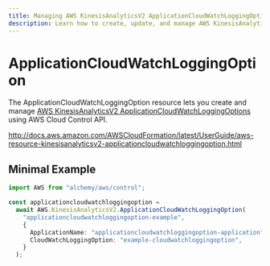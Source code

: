 ```yaml
---
title: Managing AWS KinesisAnalyticsV2 ApplicationCloudWatchLoggingOptions with Alchemy
description: Learn how to create, update, and manage AWS KinesisAnalyticsV2 ApplicationCloudWatchLoggingOptions using Alchemy Cloud Control.
---
```


# ApplicationCloudWatchLoggingOption

The ApplicationCloudWatchLoggingOption resource lets you create and manage [AWS KinesisAnalyticsV2 ApplicationCloudWatchLoggingOptions](https://docs.aws.amazon.com/kinesisanalyticsv2/latest/userguide/) using AWS Cloud Control API.

http://docs.aws.amazon.com/AWSCloudFormation/latest/UserGuide/aws-resource-kinesisanalyticsv2-applicationcloudwatchloggingoption.html

## Minimal Example

```ts
import AWS from "alchemy/aws/control";

const applicationcloudwatchloggingoption =
  await AWS.KinesisAnalyticsV2.ApplicationCloudWatchLoggingOption(
    "applicationcloudwatchloggingoption-example",
    {
      ApplicationName: "applicationcloudwatchloggingoption-application",
      CloudWatchLoggingOption: "example-cloudwatchloggingoption",
    }
  );
```

